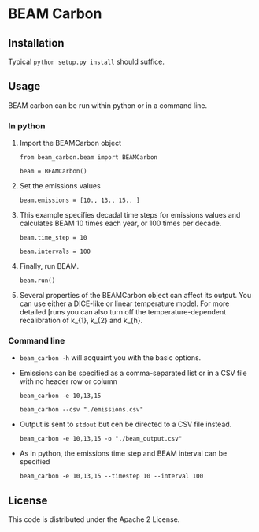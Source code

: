 # BEAM Carbon

## Installation

Typical `python setup.py install` should suffice.
  
## Usage

BEAM carbon can be run within python or in a command line. 

### In python

1. Import the BEAMCarbon object 
   
    `from beam_carbon.beam import BEAMCarbon`
    
    `beam = BEAMCarbon()`

2. Set the emissions values

    `beam.emissions = [10., 13., 15., ]`
    
3. This example specifies decadal time steps for emissions values and calculates
   BEAM 10 times each year, or 100 times per decade.

    `beam.time_step = 10` 
    
    `beam.intervals = 100`
    
4. Finally, run BEAM.

    `beam.run()`
    
5. Several properties of the BEAMCarbon object can affect its output. You
   can use either a DICE-like or linear temperature model. For more detailed
   [runs you can also turn off the temperature-dependent recalibration of k_{1},
   k_{2} and k_{h}. 
   
### Command line

* `beam_carbon -h` will acquaint you with the basic options.
* Emissions can be specified as a comma-separated list or in a CSV file with no header 
    row or column
    
    `beam_carbon -e 10,13,15`
    
    `beam_carbon --csv "./emissions.csv"`
    
* Output is sent to `stdout` but cen be directed to a CSV file instead.
 
    `beam_carbon -e 10,13,15 -o "./beam_output.csv"`
    
* As in python, the emissions time step and BEAM interval can be specified

    `beam_carbon -e 10,13,15 --timestep 10 --interval 100`
    
## License

This code is distributed under the Apache 2 License.
